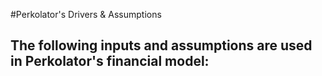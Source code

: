 #Perkolator's Drivers & Assumptions

## The following inputs and assumptions are used in Perkolator's financial model:
